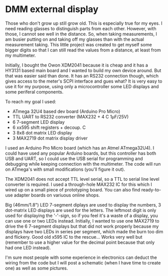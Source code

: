 # DMM external display

Those who don't grow up still grow old. This is especially true for my eyes. I need reading glasses to distinguish parts from each other. However, with those, I cannot see well in the distance. So, when taking measurements, I am busier putting on and taking off my glasses than with the actual measurement taking.
This little project was created to get myself some bigger digits so that I can still read the values from a distance, at least from my multimeter.

Initially, I bought the Owon XDM2041 because it is cheap and it has a HY3131 based main board and I wanted to build my own device around. But that was easier said than done. It has an RS232 connection though, which gives access to the meter's SCPI interface and gues what? It is very easy to use it for my purpose, using only a microcontroller some LED displays and some periferal components.

To reach my goal I used:
- ATmega 32U4 based dev board (Arduino Pro Micro)
- TTL UART to RS232 converter (MAX232 + 4 C 1µF/25V)
- 6 7-segment LED display
- 6 xx595 shift registers + decoup. C
- 3  8x8 dot matrix LED display
- 3 MAX2719 dot matrix display driver


I used an Arduino Pro Micro board (which has an Atmel ATmega32U4). I could have used any popular Arduino boards, but this controller has both USB and UART, so I could use the USB serial for programming and debugging while keeping connection with the multimeter. The code will run on ATmega's with small modifications (you'll figure it out).

The XDM2041 does not accept TTL level serial, so a TTL to serial line level converter is required. I used a through-hole MAX232 IC for this which I wired up on a small piece of prototyping board. You can also find ready-to-use adapter boards on variuous online shops.

Big (46mm/1.8") LED 7-segment diplays are used to display the numbers, 3 dot-matrix LED displays are used for the letters. The leftmost digit is only used for displaying the '-'-sign, so if you feel it's a waste of a display, you can use one or two LEDs instead. Initially, I wanted to use one MAX2719 to drive the 6 7-segment displays but that did not work properly because my displays have two LEDs in series per segment, which made the burn too dim and flickery. Good old x595 IC to the rescue... Works very well but (remember to use a higher value for the decimal point because that only had one LED instead).

I'm sure most people with some experience in electronics can deduct the wiring from the code but I will post a schematic (when I have time to create one) as well as some pictures.
